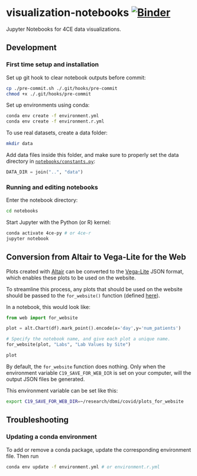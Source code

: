 # visualization-notebooks [![Binder](https://mybinder.org/badge_logo.svg)](https://mybinder.org/v2/gh/covidclinical/visualization-notebooks/master)

Jupyter Notebooks for 4CE data visualizations.

## Development

### First time setup and installation

Set up git hook to clear notebook outputs before commit:

```sh
cp ./pre-commit.sh ./.git/hooks/pre-commit
chmod +x ./.git/hooks/pre-commit
```

Set up environments using conda:

```sh
conda env create -f environment.yml
conda env create -f environment.r.yml
```

To use real datasets, create a data folder:

```sh
mkdir data
```

Add data files inside this folder, and make sure to properly set the data directory in [`notebooks/constants.py`](https://github.com/hms-dbmi/c19i2b2-notebooks/blob/master/notebooks/constants.py#L4):

```python
DATA_DIR = join("..", "data")
```

### Running and editing notebooks

Enter the notebook directory:

```sh
cd notebooks
```

Start Jupyter with the Python (or R) kernel:

```sh
conda activate 4ce-py # or 4ce-r
jupyter notebook
```

## Conversion from Altair to Vega-Lite for the Web

Plots created with [Altair](https://altair-viz.github.io/) can be converted to the [Vega-Lite](https://vega.github.io/vega-lite/) JSON format, which enables these plots to be used on the website.

To streamline this process, any plots that should be used on the website should be passed to the `for_website()` function (defined [here](https://github.com/hms-dbmi/c19i2b2-notebooks/blob/master/notebooks/web.py)).

In a notebook, this would look like:

```python
from web import for_website
```

```python
plot = alt.Chart(df).mark_point().encode(x='day',y='num_patients')

# Specify the notebook name, and give each plot a unique name.
for_website(plot, "Labs", "Lab Values by Site")

plot
```

By default, the `for_website` function does nothing.
Only when the environment variable `C19_SAVE_FOR_WEB_DIR` is set on your computer, will the output JSON files be generated.

This environment variable can be set like this:

```sh
export C19_SAVE_FOR_WEB_DIR=~/research/dbmi/covid/plots_for_website
```

## Troubleshooting

### Updating a conda environment

To add or remove a conda package, update the corresponding environment file. Then run

```sh
conda env update -f environment.yml # or environment.r.yml
```
